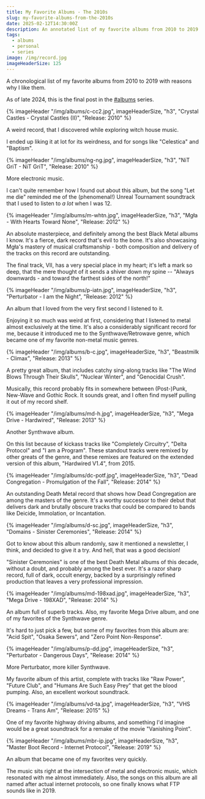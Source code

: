 ```yaml
---
title: My Favorite Albums - The 2010s
slug: my-favorite-albums-from-the-2010s
date: 2025-02-12T14:30:00Z
description: An annotated list of my favorite albums from 2010 to 2019.
tags:
  - albums
  - personal
  - series
image: /img/record.jpg
imageHeaderSize: 125
---
```


A chronological list of my favorite albums from 2010 to 2019 with reasons why I like them.

As of late 2024, this is the final post in the [#albums](/tags/albums/) series.

<div class="hr shadow mt2 mb2"></div>

{% imageHeader "/img/albums/c-cc2.jpg", imageHeaderSize, "h3", "Crystal Castles - Crystal Castles (II)", "Release: 2010" %}

A weird record, that I discovered while exploring witch house music.

I ended up liking it at lot for its weirdness, and for songs like "Celestica" and "Baptism".

{% imageHeader "/img/albums/ng-ng.jpg", imageHeaderSize, "h3", "NiT GriT - NiT GriT", "Release: 2010" %}

More electronic music.

I can't quite remember how I found out about this album, but the song "Let me die" reminded me of the (phenomenal!) Unreal Tournament soundtrack that I used to listen to _a lot_ when I was 12.

{% imageHeader "/img/albums/m-whtn.jpg", imageHeaderSize, "h3", "Mgła - With Hearts Toward None", "Release: 2012" %}

An absolute masterpiece, and definitely among the best Black Metal albums I know. It's a fierce, dark record that's evil to the bone. It's also showcasing Mgła's mastery of musical craftsmanship - both composition and delivery of the tracks on this record are outstanding.

The final track, VII, has a very special place in my heart; it's left a mark so deep, that the mere thought of it sends a shiver down my spine -- "Always downwards - and toward the farthest sides of the north!"

{% imageHeader "/img/albums/p-iatn.jpg", imageHeaderSize, "h3", "Perturbator - I am the Night", "Release: 2012" %}

An album that I loved from the very first second I listened to it.

Enjoying it so much was weird at first, considering that I listened to metal almost exclusively at the time. It's also a considerably significant record for me, because it introduced me to the Synthwave/Retrowave genre, which became one of my favorite non-metal music genres.

{% imageHeader "/img/albums/b-c.jpg", imageHeaderSize, "h3", "Beastmilk - Climax", "Release: 2013" %}

A pretty great album, that includes catchy sing-along tracks like "The Wind Blows Through Their Skulls", "Nuclear Winter", and "Genocidal Crush".

Musically, this record probably fits in somewhere between (Post-)Punk, New-Wave and Gothic Rock. It sounds great, and I often find myself pulling it out of my record shelf.

{% imageHeader "/img/albums/md-h.jpg", imageHeaderSize, "h3", "Mega Drive - Hardwired", "Release: 2013" %}

Another Synthwave album.

On this list because of kickass tracks like "Completely Circuitry", "Delta Protocol" and "I am a Program". These standout tracks were remixed by other greats of the genre, and these remixes are featured on the extended version of this album, "Hardwired V1.4", from 2015.

{% imageHeader "/img/albums/dc-potf.jpg", imageHeaderSize, "h3", "Dead Congregation - Promulgation of the Fall", "Release: 2014" %}

An outstanding Death Metal record that shows how Dead Congregation are among the masters of the genre. It's a worthy successor to their debut that delivers dark and brutally obscure tracks that could be compared to bands like Deicide, Immolation, or Incantation.

{% imageHeader "/img/albums/d-sc.jpg", imageHeaderSize, "h3", "Domains - Sinister Ceremonies", "Release: 2014" %}

Got to know about this album randomly, saw it mentioned a newsletter, I think, and decided to give it a try. And hell, that was a good decision!

"Sinister Ceremonies" is one of the best Death Metal albums of this decade, without a doubt, and probably among the best ever. It's a razor sharp record, full of dark, occult energy, backed by a surprisingly refined production that leaves a very professional impression.

{% imageHeader "/img/albums/md-198xad.jpg", imageHeaderSize, "h3", "Mega Drive - 198XAD", "Release: 2014" %}

An album full of superb tracks. Also, my favorite Mega Drive album, and one of my favorites of the Synthwave genre.

It's hard to just pick a few, but some of my favorites from this album are: "Acid Spit", "Osaka Sewers", and "Zero Point Non-Response".

{% imageHeader "/img/albums/p-dd.jpg", imageHeaderSize, "h3", "Perturbator - Dangerous Days", "Release: 2014" %}

More Perturbator, more killer Synthwave.

My favorite album of this artist, complete with tracks like "Raw Power", "Future Club", and "Humans Are Such Easy Prey" that get the blood pumping. Also, an excellent workout soundtrack.

{% imageHeader "/img/albums/vd-ta.jpg", imageHeaderSize, "h3", "VHS Dreams - Trans Am", "Release: 2015" %}

One of my favorite highway driving albums, and something I'd imagine would be a great soundtrack for a remake of the movie "Vanishing Point".

{% imageHeader "/img/albums/mbr-ip.jpg", imageHeaderSize, "h3", "Master Boot Record - Internet Protocol", "Release: 2019" %}

An album that became one of my favorites very quickly.

The music sits right at the intersection of metal and electronic music, which resonated with me almost immediately. Also, the songs on this album are all named after actual internet protocols, so one finally knows what FTP sounds like in 2019.
